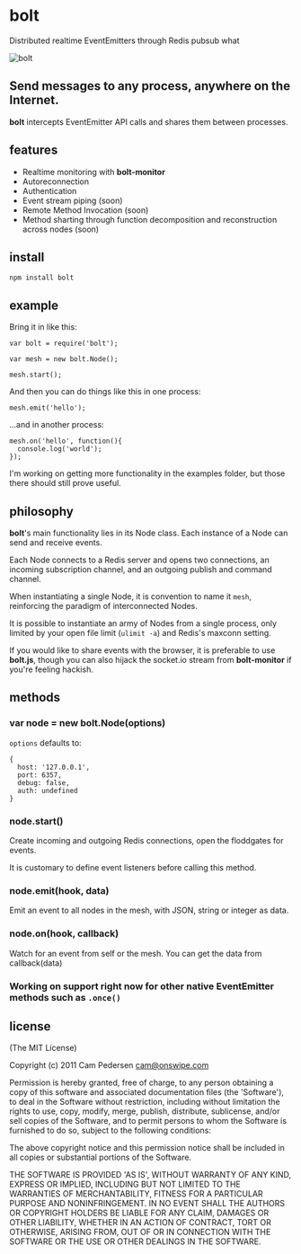 # bolt

Distributed realtime EventEmitters through Redis pubsub what

![bolt](http://i.imgur.com/nMj8o.png)

## Send messages to any process, anywhere on the Internet.

**bolt** intercepts EventEmitter API calls and shares them between processes.

## features

  - Realtime monitoring with **bolt-monitor**
  - Autoreconnection
  - Authentication
  - Event stream piping (soon)
  - Remote Method Invocation (soon)
  - Method sharting through function decomposition and reconstruction across nodes (soon)

## install

    npm install bolt

## example

Bring it in like this:

    var bolt = require('bolt');

    var mesh = new bolt.Node();

    mesh.start();

And then you can do things like this in one process:

    mesh.emit('hello');

...and in another process:

    mesh.on('hello', function(){
      console.log('world');
    });

I'm working on getting more functionality in the examples folder, but those there should still prove useful.

## philosophy

**bolt**'s main functionality lies in its Node class. Each instance of a Node can send and receive events.

Each Node connects to a Redis server and opens two connections, an incoming subscription channel, and an outgoing publish and command channel.

When instantiating a single Node, it is convention to name it `mesh`, reinforcing the paradigm of interconnected Nodes.

It is possible to instantiate an army of Nodes from a single process, only limited by your open file limit (`ulimit -a`) and Redis's maxconn setting.

If you would like to share events with the browser, it is preferable to use **bolt.js**, though you can also hijack the socket.io stream from **bolt-monitor** if you're feeling hackish.

## methods

### var node = new bolt.Node(options)

`options` defaults to:

    {
      host: '127.0.0.1',
      port: 6357,
      debug: false,
      auth: undefined
    }

### node.start()

Create incoming and outgoing Redis connections, open the floddgates for events.

It is customary to define event listeners before calling this method.

### node.emit(hook, data)

Emit an event to all nodes in the mesh, with JSON, string or integer as data.

### node.on(hook, callback)

Watch for an event from self or the mesh. You can get the data from callback(data)

### Working on support right now for other native EventEmitter methods such as `.once()`

## license

(The MIT License)

Copyright (c) 2011 Cam Pedersen <cam@onswipe.com>

Permission is hereby granted, free of charge, to any person obtaining a copy of this software and associated documentation files (the 'Software'), to deal in the Software without restriction, including without limitation the rights to use, copy, modify, merge, publish, distribute, sublicense, and/or sell copies of the Software, and to permit persons to whom the Software is furnished to do so, subject to the following conditions:

The above copyright notice and this permission notice shall be included in all copies or substantial portions of the Software.

THE SOFTWARE IS PROVIDED 'AS IS', WITHOUT WARRANTY OF ANY KIND, EXPRESS OR IMPLIED, INCLUDING BUT NOT LIMITED TO THE WARRANTIES OF MERCHANTABILITY, FITNESS FOR A PARTICULAR PURPOSE AND NONINFRINGEMENT. IN NO EVENT SHALL THE AUTHORS OR COPYRIGHT HOLDERS BE LIABLE FOR ANY CLAIM, DAMAGES OR OTHER LIABILITY, WHETHER IN AN ACTION OF CONTRACT, TORT OR OTHERWISE, ARISING FROM, OUT OF OR IN CONNECTION WITH THE SOFTWARE OR THE USE OR OTHER DEALINGS IN THE SOFTWARE.

